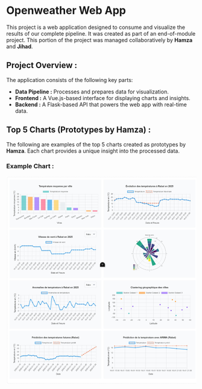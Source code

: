 # Openweather Web App

This project is a web application designed to consume and visualize the results of our complete pipeline. It was created as part of an end-of-module project. This portion of the project was managed collaboratively by **Hamza** and **Jihad**.

## Project Overview :

The application consists of the following key parts:
- **Data Pipeline :** Processes and prepares data for visualization.
- **Frontend :** A Vue.js-based interface for displaying charts and insights.
- **Backend :** A Flask-based API that powers the web app with real-time data.

## Top 5 Charts (Prototypes by Hamza) :

The following are examples of the top 5 charts created as prototypes by **Hamza**. Each chart provides a unique insight into the processed data.

### Example Chart :

![Chart Example](Top%208%20main%20charts.jpeg)
